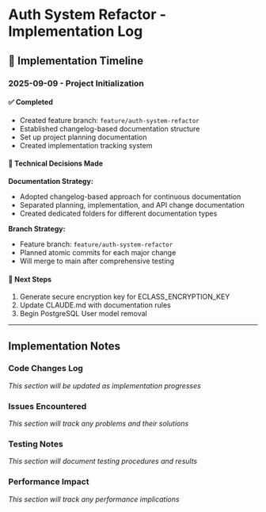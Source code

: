 # Auth System Refactor - Implementation Log

## 📅 Implementation Timeline

### 2025-09-09 - Project Initialization

#### ✅ Completed
- Created feature branch: `feature/auth-system-refactor`  
- Established changelog-based documentation structure
- Set up project planning documentation
- Created implementation tracking system

#### 📝 Technical Decisions Made

**Documentation Strategy:**
- Adopted changelog-based approach for continuous documentation
- Separated planning, implementation, and API change documentation
- Created dedicated folders for different documentation types

**Branch Strategy:**
- Feature branch: `feature/auth-system-refactor`
- Planned atomic commits for each major change
- Will merge to main after comprehensive testing

#### 🔄 Next Steps
1. Generate secure encryption key for ECLASS_ENCRYPTION_KEY
2. Update CLAUDE.md with documentation rules
3. Begin PostgreSQL User model removal

---

## Implementation Notes

### Code Changes Log
_This section will be updated as implementation progresses_

### Issues Encountered
_This section will track any problems and their solutions_

### Testing Notes
_This section will document testing procedures and results_

### Performance Impact
_This section will track any performance implications_